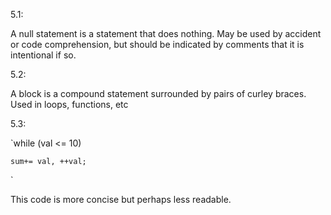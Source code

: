 5.1:

A null statement is a statement that does nothing. May be used by accident or code comprehension, but should be indicated by comments that it is intentional if so. 



5.2:

A block is a compound statement surrounded by pairs of curley braces. Used in loops, functions, etc



5.3:

`while (val <= 10)

	sum+= val, ++val;

`

This code is more concise but perhaps less readable. 